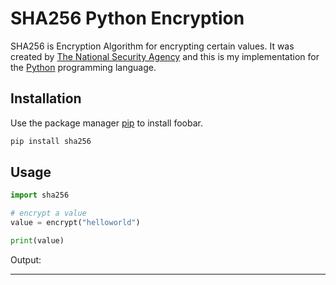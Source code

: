 # SHA256 Python Encryption

SHA256 is Encryption Algorithm for encrypting certain values. It was created by [The National Security Agency](https://en.wikipedia.org/wiki/SHA-2) and this is my implementation for the  [Python](https://www.python.org/) programming language.

## Installation

Use the package manager [pip](https://pip.pypa.io/en/stable/) to install foobar.

```bash
pip install sha256
```

## Usage

```python
import sha256

# encrypt a value
value = encrypt("helloworld")

print(value)
```

Output: 

---
